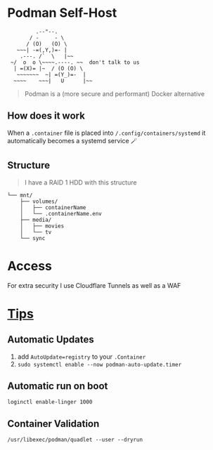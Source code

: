 # Podman Self-Host
```
         .--"--.           
       / -     - \         
      / (O)   (O) \        
   ~~~| -=(,Y,)=- |       
    .---. /`  \   |~~      
 ~/  o  o \~~~~.----. ~~  don't talk to us    
  | =(X)= |~  / (O (O) \   
   ~~~~~~~  ~| =(Y_)=-  |   
  ~~~~    ~~~|   U      |~~ 
```
> Podman is a (more secure and performant) Docker alternative


## How does it work
When a `.container` file is placed into `/.config/containers/systemd` it automatically becomes a systemd service 🪄

## Structure
> I have a RAID 1 HDD with this structure
```
└── mnt/
    ├── volumes/
    │   ├── containerName
    │   └── .containerName.env
    ├── media/
    │   ├── movies
    │   └── tv
    └── sync
```

# Access
For extra security I use Cloudflare Tunnels as well as a WAF

# [Tips](https://podman.io/docs)
## Automatic Updates
1. add `AutoUpdate=registry` to your `.Container`
2. `sudo systemctl enable --now podman-auto-update.timer`

## Automatic run on boot
`loginctl enable-linger 1000`

## Container Validation
`/usr/libexec/podman/quadlet --user --dryrun`
